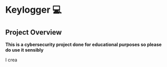 
# Keylogger 💻


<h2>Project Overview</h2>

**This is a cybersecurity project done for educational purposes so please do use it sensibly**

I crea

